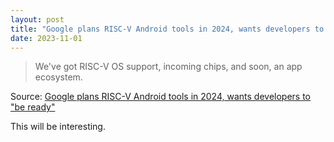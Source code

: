 ```yaml
---
layout: post
title: "Google plans RISC-V Android tools in 2024, wants developers to \"be ready\""
date: 2023-11-01
---
```


> We've got RISC-V OS support, incoming chips, and soon, an app ecosystem.

Source: [Google plans RISC-V Android tools in 2024, wants developers to "be
ready"](https://arstechnica.com/?p=1980141)

This will be interesting.

